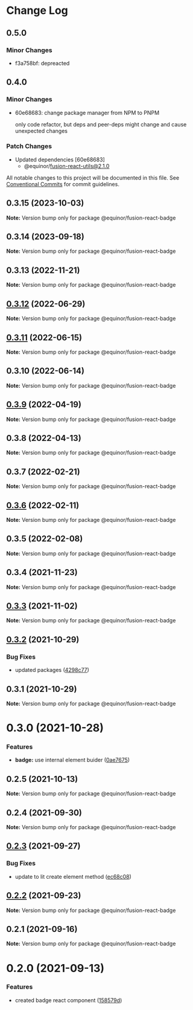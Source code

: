 # Change Log

## 0.5.0

### Minor Changes

- f3a758bf: depreacted

## 0.4.0

### Minor Changes

- 60e68683: change package manager from NPM to PNPM

  only code refactor, but deps and peer-deps might change and cause unexpected changes

### Patch Changes

- Updated dependencies [60e68683]
  - @equinor/fusion-react-utils@2.1.0

All notable changes to this project will be documented in this file.
See [Conventional Commits](https://conventionalcommits.org) for commit guidelines.

## 0.3.15 (2023-10-03)

**Note:** Version bump only for package @equinor/fusion-react-badge

## 0.3.14 (2023-09-18)

**Note:** Version bump only for package @equinor/fusion-react-badge

## 0.3.13 (2022-11-21)

**Note:** Version bump only for package @equinor/fusion-react-badge

## [0.3.12](https://github.com/equinor/fusion-react-components/compare/@equinor/fusion-react-badge@0.3.11...@equinor/fusion-react-badge@0.3.12) (2022-06-29)

**Note:** Version bump only for package @equinor/fusion-react-badge

## [0.3.11](https://github.com/equinor/fusion-react-components/compare/@equinor/fusion-react-badge@0.3.10...@equinor/fusion-react-badge@0.3.11) (2022-06-15)

**Note:** Version bump only for package @equinor/fusion-react-badge

## 0.3.10 (2022-06-14)

**Note:** Version bump only for package @equinor/fusion-react-badge

## [0.3.9](https://github.com/equinor/fusion-react-components/compare/@equinor/fusion-react-badge@0.3.8...@equinor/fusion-react-badge@0.3.9) (2022-04-19)

**Note:** Version bump only for package @equinor/fusion-react-badge

## 0.3.8 (2022-04-13)

**Note:** Version bump only for package @equinor/fusion-react-badge

## 0.3.7 (2022-02-21)

**Note:** Version bump only for package @equinor/fusion-react-badge

## [0.3.6](https://github.com/equinor/fusion-react-components/compare/@equinor/fusion-react-badge@0.3.5...@equinor/fusion-react-badge@0.3.6) (2022-02-11)

**Note:** Version bump only for package @equinor/fusion-react-badge

## 0.3.5 (2022-02-08)

**Note:** Version bump only for package @equinor/fusion-react-badge

## 0.3.4 (2021-11-23)

**Note:** Version bump only for package @equinor/fusion-react-badge

## [0.3.3](https://github.com/equinor/fusion-react-components/compare/@equinor/fusion-react-badge@0.3.2...@equinor/fusion-react-badge@0.3.3) (2021-11-02)

**Note:** Version bump only for package @equinor/fusion-react-badge

## [0.3.2](https://github.com/equinor/fusion-react-components/compare/@equinor/fusion-react-badge@0.3.1...@equinor/fusion-react-badge@0.3.2) (2021-10-29)

### Bug Fixes

- updated packages ([4298c77](https://github.com/equinor/fusion-react-components/commit/4298c778c4c5385398a92d8b71feee3b17ba64c0))

## 0.3.1 (2021-10-29)

**Note:** Version bump only for package @equinor/fusion-react-badge

# 0.3.0 (2021-10-28)

### Features

- **badge:** use internal element buider ([0ae7675](https://github.com/equinor/fusion-react-components/commit/0ae7675846bdb815a235bcf4061ee0de12bb2d94))

## 0.2.5 (2021-10-13)

**Note:** Version bump only for package @equinor/fusion-react-badge

## 0.2.4 (2021-09-30)

**Note:** Version bump only for package @equinor/fusion-react-badge

## [0.2.3](https://github.com/equinor/fusion-react-components/compare/@equinor/fusion-react-badge@0.2.2...@equinor/fusion-react-badge@0.2.3) (2021-09-27)

### Bug Fixes

- update to lit create element method ([ec68c08](https://github.com/equinor/fusion-react-components/commit/ec68c08d5cbcba43a1b8ca064cccc73662f17421))

## [0.2.2](https://github.com/equinor/fusion-react-components/compare/@equinor/fusion-react-badge@0.2.1...@equinor/fusion-react-badge@0.2.2) (2021-09-23)

**Note:** Version bump only for package @equinor/fusion-react-badge

## 0.2.1 (2021-09-16)

**Note:** Version bump only for package @equinor/fusion-react-badge

# 0.2.0 (2021-09-13)

### Features

- created badge react component ([158579d](https://github.com/equinor/fusion-react-components/commit/158579df3d316a26d6f6251da353747e93660944))
